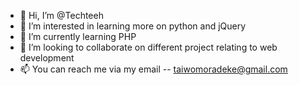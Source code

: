 - 👋 Hi, I’m @Techteeh
- 👀 I’m interested in learning more on python and jQuery
- 🌱 I’m currently learning PHP
- 💞️ I’m looking to collaborate on different project relating to web development
- 📫 You can reach me via my email -- taiwomoradeke@gmail.com

<!---
Techteeh/Techteeh is a ✨ special ✨ repository because its `README.md` (this file) appears on your GitHub profile.
You can click the Preview link to take a look at your changes.
--->
